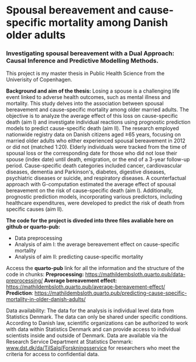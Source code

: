 # Spousal bereavement and cause-specific mortality among Danish older adults
### Investigating spousal bereavement with a Dual Approach: Causal Inference and Predictive Modelling Methods.

This project is my master thesis in Public Health Science from the Univerisity of Copenhagen.

**Background and aim of the thesis:**
Losing a spouse is a challenging life event linked to adverse health outcomes, such as mental illness and mortality. This study delves into the association between spousal bereavement and cause-specific mortality among older married adults. The objective is to analyze the average effect of this loss on cause-specific death (aim I) and investigate individual reactions using prognostic prediction models to predict cause-specific death (aim II). The research employed nationwide registry data on Danish citizens aged ≥65 years, focusing on married older adults who either experienced spousal bereavement in 2012 or did not (matched 1:20). Elderly individuals were tracked from the time of spousal loss or the corresponding date for those who did not lose their spouse (index date) until death, emigration, or the end of a 3-year follow-up period. Cause-specific death categories included cancer, cardiovascular diseases, dementia and Parkinson's, diabetes, digestive diseases, psychiatric diseases or suicide, and respiratory diseases. A counterfactual approach with G-computation estimated the average effect of spousal bereavement on the risk of cause-specific death (aim I). Additionally, prognostic prediction models, incorporating various predictors, including healthcare expenditures, were developed to predict the risk of death from specific causes (aim II).

**The code for the project is diveded into three files avaliable here on github or quarto-pub:**
- Data preprocessing
- Analysis of aim I: the average bereavement effect on cause-specific mortality
- Analysis of aim II: predicting cause-specific mortality

Access the **quarto-pub** link for all the information and the structure of the code in chunks:
**Preprocessing:** https://mathildembsloth.quarto.pub/data-preprocessing/
**Average bereavement effect:** https://mathildembsloth.quarto.pub/average-bereavement-effect/
**Prediction**: https://mathildembsloth.quarto.pub/predicting-cause-specific-mortality-in-older-danish-adults/

Data availability:
The data for the analysis is individual level data from Statistics Denmark. The data can only be shared under specific conditions. According to Danish law, scientific organizations can be authorized to work with data within Statistics Denmark and can provide access to individual scientists inside and outside of Denmark. Data are available via the Research Service Department at Statistics Denmark: www.dst.dk/da/TilSalg/Forskningsservice for researchers who meet the criteria for access to confidential data.
